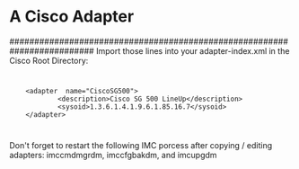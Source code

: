 
# A Cisco Adapter                                                       #
#########################################################################
Import those lines into your adapter-index.xml in the Cisco Root Directory:
#

        <adapter  name="CiscoSG500">
                <description>Cisco SG 500 LineUp</description>
		        <sysoid>1.3.6.1.4.1.9.6.1.85.16.7</sysoid>
        </adapter>
        
#	
Don't forget to restart the following IMC porcess after copying / editing adapters:
imccmdmgrdm, imccfgbakdm, and imcupgdm 
